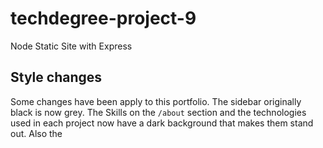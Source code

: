 # techdegree-project-9
 Node Static Site with Express


## Style changes

Some changes have been apply to this portfolio. The sidebar originally black is now grey.
The Skills on the `/about` section and the technologies used in each project now have a dark background that makes them stand out.
Also the 